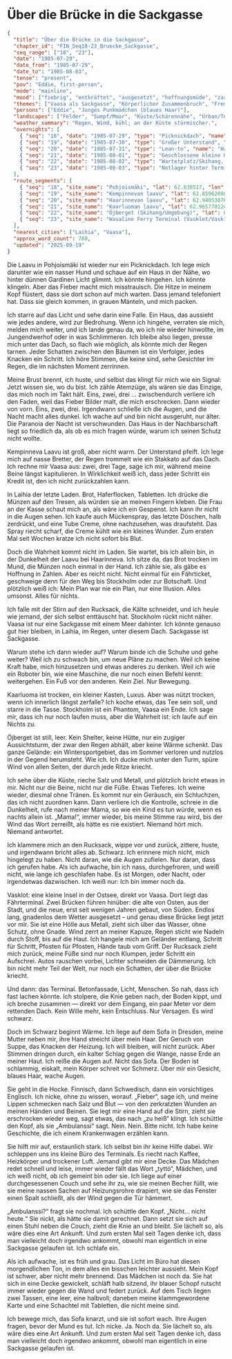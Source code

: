 # Über die Brücke in die Sackgasse

```json
{
  "title": "Über die Brücke in die Sackgasse",
  "chapter_id": "FIN_Seq18-23_Bruecke_Sackgasse",
  "seq_range": ["18", "23"],
  "date": "1985-07-29",
  "date_from": "1985-07-29",
  "date_to": "1985-08-03",
  "tense": "present",
  "pov": "Eddie, first-person",
  "mode": "mainline",
  "mood": ["fiebrig", "entkräftet", "ausgesetzt", "hoffnungsmüde", "zartes Vertrauen"],
  "themes": ["Vaasa als Sackgasse", "Körperlicher Zusammenbruch", "Fremde Hilfe", "Brücke als Prüfung", "Angst vor Sichtbarkeit"],
  "persons": ["Eddie", "Junges Punkmädchen (blaues Haar)"],
  "landscapes": ["Felder", "Sumpf/Moor", "Küste/Schärennähe", "Urban/Terminal", "Insel Vasklot"],
  "weather_summary": "Regen, Wind, kühl; an der Küste stürmischer.",
  "overnights": [
    { "seq": "18", "date": "1985-07-29", "type": "Picknickdach", "name": "Pohjoismäki", "near": "Laihia (Pohjanmaa)" },
    { "seq": "19", "date": "1985-07-30", "type": "Großer Unterstand", "name": "Kempinnevan laavu", "near": "Laihia (Pohjanmaa)" },
    { "seq": "20", "date": "1985-07-31", "type": "Lean-to", "name": "Haarinnevan laavu", "near": "Laihia (Pohjanmaa)" },
    { "seq": "21", "date": "1985-08-01", "type": "Geschlossene kleine Hütte", "name": "Kaarluoman laavu", "near": "Laihia (Pohjanmaa)" },
    { "seq": "22", "date": "1985-08-02", "type": "Wartetplatz/Skihang, kein Shelter", "name": "Öjbergetin taukotupa (Umgebung)", "near": "Vaasa (Pohjanmaa)" },
    { "seq": "23", "date": "1985-08-03", "type": "Notlager hinter Terminal / Büro", "name": "Wasaline Terminal Vaasa (Vasklot)", "near": "Vaasa (Pohjanmaa)" }
  ],
  "route_segments": [
    { "seq": "18", "site_name": "Pohjoismäki", "lat": 62.830517, "lon": 22.159714, "province": "Pohjanmaa", "landscape": "Felder" },
    { "seq": "19", "site_name": "Kempinnevan laavu", "lat": 62.8596208609, "lon": 22.2948925343, "province": "Pohjanmaa", "landscape": "Sumpf/Moor" },
    { "seq": "20", "site_name": "Haarinnevan laavu", "lat": 62.9485307679, "lon": 22.2448746806, "province": "Pohjanmaa", "landscape": "Sumpf/Moor" },
    { "seq": "21", "site_name": "Kaarluoman laavu", "lat": 62.9657701249, "lon": 21.9045754885, "province": "Pohjanmaa", "landscape": "Felder" },
    { "seq": "22", "site_name": "Öjberget (Skihang/Umgebung)", "lat": 63.037177982, "lon": 21.5689160302, "province": "Pohjanmaa", "landscape": "Küste" },
    { "seq": "23", "site_name": "Wasaline Ferry Terminal (Vasklot/Vaskiluoto)", "lat": 63.088583333, "lon": 21.560030556, "province": "Pohjanmaa", "landscape": "Urban/Insellage" }
  ],
  "nearest_cities": ["Laihia", "Vaasa"],
  "approx_word_count": 780,
  "updated": "2025-09-19"
}
```

Die Laavu in Pohjoismäki ist wieder nur ein Picknickdach. Ich lege mich darunter
wie ein nasser Hund und schaue auf ein Haus in der Nähe, wo hinter dünnen
Gardinen Licht glimmt. Ich könnte hingehen. Ich könnte klingeln. Aber das Fieber
macht mich misstrauisch. Die Hitze in meinem Kopf flüstert, dass sie dort schon
auf mich warten. Dass jemand telefoniert hat. Dass sie gleich kommen, in grauen
Mänteln, und mich packen.

Ich starre auf das Licht und sehe darin eine Falle. Ein Haus, das aussieht wie
jedes andere, wird zur Bedrohung. Wenn ich hingehe, verraten sie mich, melden
mich weiter, und ich lande genau da, wo ich nie wieder hinwollte, im
Jungendwerhof oder in was Schlimmeren. Ich bleibe also liegen, presse mich unter
das Dach, so flach wie möglich, als könnte mich der Regen tarnen. Jeder Schatten
zwischen den Bäumen ist ein Verfolger, jedes Knacken ein Schritt. Ich höre
Stimmen, die keine sind, sehe Gesichter im Regen, die im nächsten Moment
zerrinnen.

Meine Brust brennt, ich huste, und selbst das klingt für mich wie ein Signal:
Jetzt wissen sie, wo du bist. Ich zähle Atemzüge, als wären sie das Einzige, das
mich noch im Takt hält. Eins, zwei, drei … zwischendurch verliere ich den Faden,
weil das Fieber Bilder malt, die mich erschrecken. Dann wieder von vorn. Eins,
zwei, drei. Irgendwann schließe ich die Augen, und die Nacht macht alles dunkel.
Ich wache auf und bin nicht ausgeruht, nur älter. Die Paranoia der Nacht ist
verschwunden. Das Haus in der Nachbarschaft liegt so friedlich da, als ob es
mich fragen würde, warum ich seinen Schutz nicht wollte.

Kempinneva Laavu ist groß, aber nicht warm. Der Unterstand pfeift. Ich lege mich
auf nasse Bretter, der Regen trommelt wie ein Stakkato auf das Dach. Ich rechne
mir Vaasa aus: zwei, drei Tage, sage ich mir, während meine Beine längst
kapitulieren. In Wirklichkeit weiß ich, dass jeder Schritt ein Kredit ist, den
ich nicht zurückzahlen kann.

In Laihia der letzte Laden. Brot, Haferflocken, Tabletten. Ich drücke die Münzen
auf den Tresen, als würden sie an meinen Fingern kleben. Die Frau an der Kasse
schaut mich an, als wäre ich ein Gespenst. Ich kann ihr nicht in die Augen
sehen. Ich kaufe auch Mückenspray, das letzte Döschen, halb zerdrückt, und eine
Tube Creme, ohne nachzusehen, was draufsteht. Das Spray riecht scharf, die Creme
kühlt wie ein kleines Wunder. Zum ersten Mal seit Wochen kratze ich nicht sofort
bis Blut.

Doch die Wahrheit kommt nicht im Laden. Sie wartet, bis ich allein bin, in der
Dunkelheit der Laavu bei Haarinneva. Ich sitze da, das Brot trocken im Mund, die
Münzen noch einmal in der Hand. Ich zähle sie, als gäbe es Hoffnung in Zahlen.
Aber es reicht nicht. Nicht einmal für ein Fährticket, geschweige denn für den
Weg bis Stockholm oder zur Botschaft. Und plötzlich weiß ich: Mein Plan war nie
ein Plan, nur eine Illusion. Alles umsonst. Alles für nichts.

Ich falle mit der Stirn auf den Rucksack, die Kälte schneidet, und ich heule wie
jemand, der sich selbst enttäuscht hat. Stockholm rückt nicht näher. Vaasa ist
nur eine Sackgasse mit einem Meer dahinter. Ich könnte genauso gut hier bleiben,
in Laihia, im Regen, unter diesem Dach. Sackgasse ist Sackgasse.

Warum stehe ich dann wieder auf? Warum binde ich die Schuhe und gehe weiter?
Weil ich zu schwach bin, um neue Pläne zu machen. Weil ich keine Kraft habe,
mich hinzusetzen und etwas anderes zu denken. Weil ich wie ein Roboter bin, wie
eine Maschine, die nur noch einen Befehl kennt: weitergehen. Ein Fuß vor den
anderen. Kein Ziel. Nur Bewegung.

Kaarluoma ist trocken, ein kleiner Kasten, Luxus. Aber was nützt trocken, wenn
ich innerlich längst zerfalle? Ich koche etwas, das Tee sein soll, und starre in
die Tasse. Stockholm ist ein Phantom, Vaasa ein Ende. Ich sage mir, dass ich nur
noch laufen muss, aber die Wahrheit ist: ich laufe auf ein Nichts zu.

Öjberget ist still, leer. Kein Shelter, keine Hütte, nur ein zugiger
Aussichtsturm, der zwar den Regen abhält, aber keine Wärme schenkt. Das ganze
Gelände: ein Wintersportgebiet, das im Sommer verloren und nutzlos in der Gegend
herumsteht. Wie ich. Ich ducke mich unter den Turm, spüre Wind von allen Seiten,
der durch jede Ritze kriecht.

Ich sehe über die Küste, rieche Salz und Metall, und plötzlich bricht etwas in
mir. Nicht nur die Beine, nicht nur die Füße. Etwas Tieferes. Ich weine wieder,
diesmal ohne Tränen. Es kommt nur ein Geräusch, ein Schluchzen, das ich nicht
zuordnen kann. Dann verliere ich die Kontrolle, schreie in die Dunkelheit, rufe
nach meiner Mama, so wie ein Kind es tun würde, wenn es nachts allein ist.
„Mama!“, immer wieder, bis meine Stimme rau wird, bis der Wind das Wort
zerreißt, als hätte es nie existiert. Niemand hört mich. Niemand antwortet.

Ich klammere mich an den Rucksack, wippe vor und zurück, zittere, huste, und
irgendwann bricht alles ab. Schwarz. Ich erinnere mich nicht, mich hingelegt zu
haben. Nicht daran, wie die Augen zufielen. Nur daran, dass ich gerufen habe.
Als ich aufwache, bin ich nass, durchgefroren, und weiß nicht, wie lange ich
geschlafen habe. Es ist Morgen, oder Nacht, oder irgendetwas dazwischen. Ich
weiß nur: Ich bin immer noch da.

Vasklot: eine kleine Insel in der Ostsee, direkt vor Vaasa. Dort liegt das
Fährterminal. Zwei Brücken führen hinüber: die alte von Osten, aus der Stadt,
und die neue, erst seit wenigen Jahren gebaut, von Süden. Endlos lang, gnadenlos
dem Wetter ausgesetzt – und genau diese Brücke liegt jetzt vor mir. Sie ist eine
Hölle aus Metall, zieht sich über das Wasser, ohne Schutz, ohne Gnade. Wind
zerrt an meiner Kapuze, Regen sticht wie Nadeln durch Stoff, bis auf die Haut.
Ich hangele mich am Geländer entlang, Schritt für Schritt, Pfosten für Pfosten,
Hände taub vom Griff. Der Rucksack zieht mich zurück, meine Füße sind nur noch
Klumpen, jeder Schritt ein Aufschrei. Autos rauschen vorbei, Lichter schneiden
die Dämmerung. Ich bin nicht mehr Teil der Welt, nur noch ein Schatten, der über
die Brücke kriecht.

Und dann: das Terminal. Betonfassade, Licht, Menschen. So nah, dass ich fast
lachen könnte. Ich stolpere, die Knie geben nach, der Boden kippt, und ich
breche zusammen — direkt vor dem Eingang, ein paar Meter vor dem rettenden Dach.
Kein Wille mehr, kein Entschluss. Nur Versagen. Es wird schwarz.

Doch im Schwarz beginnt Wärme. Ich liege auf dem Sofa in Dresden, meine Mutter
neben mir, ihre Hand streicht über mein Haar. Der Geruch von Suppe, das Knacken
der Heizung. Ich will bleiben, will nicht zurück. Aber Stimmen dringen durch,
ein kalter Schlag gegen die Wange, nasse Erde an meiner Haut. Ich reiße die
Augen auf. Nicht das Sofa. Der Boden ist schlammig, eiskalt, mein Körper schreit
vor Schmerz. Über mir ein Gesicht, blaues Haar, wache Augen.

Sie geht in die Hocke. Finnisch, dann Schwedisch, dann ein vorsichtiges
Englisch. Ich nicke, ohne zu wissen, worauf. „Fieber“, sage ich, und meine
Lippen schmecken nach Salz und Blut — von den zerkratzten Wunden an meinen
Händen und Beinen. Sie legt mir eine Hand auf die Stirn, zieht sie erschrocken
wieder weg, sagt etwas, das nach „zu heiß“ klingt. Ich schüttle den Kopf, als
sie „Ambulanssi“ sagt. Nein. Nein. Bitte nicht. Ich habe keine Geschichte, die
ich einem Krankenwagen erzählen kann.

Sie hilft mir auf, erstaunlich stark. Ich selbst bin ihr keine Hilfe dabei. Wir
schleppen uns ins kleine Büro des Terminals. Es riecht nach Kaffee, Heizkörper
und trockener Luft. Jemand gibt mir eine Decke. Das Mädchen redet schnell und
leise, immer wieder fällt das Wort „tyttö“, Mädchen, und ich weiß nicht, ob ich
gemeint bin oder sie. Ich liege auf einer durchgesessenen Couch und sehe ihr zu,
wie sie meinen Becher füllt, wie sie meine nassen Sachen auf Heizungsrohre
drapiert, wie sie das Fenster einen Spalt schließt, als der Wind gegen die Tür
hämmert.

„Ambulanssi?“ fragt sie nochmal. Ich schüttle den Kopf. „Nicht… nicht heute.“
Sie nickt, als hätte sie damit gerechnet. Dann setzt sie sich auf einen Stuhl
neben die Couch, zieht die Knie an und bleibt. Sie lächelt so, als wäre dies
eine Art Ankunft. Und zum ersten Mal seit Tagen denke ich, dass man vielleicht
doch irgendwo ankommt, obwohl man eigentlich in eine Sackgasse gelaufen ist. Ich
schlafe ein.

Als ich aufwache, ist es früh und grau. Das Licht im Büro hat diesen
morgendlichen Ton, in dem alles ein bisschen leichter aussieht. Mein Kopf ist
schwer, aber nicht mehr brennend. Das Mädchen ist noch da. Sie hat sich in eine
Decke gewickelt, schläft halb sitzend, ihr blauer Schopf rutscht immer wieder
gegen die Wand und federt zurück. Auf dem Tisch liegen zwei Tassen, eine leer,
eine halbvoll; daneben meine klammgewordene Karte und eine Schachtel mit
Tabletten, die nicht meine sind.

Ich bewege mich, das Sofa knarzt, und sie ist sofort wach. Ihre Augen fragen,
bevor der Mund es tut. Ich nicke. Ja. Noch da. Sie lächelt so, als wäre dies
eine Art Ankunft. Und zum ersten Mal seit Tagen denke ich, dass man vielleicht
doch irgendwo ankommt, obwohl man eigentlich in eine Sackgasse gelaufen ist.
